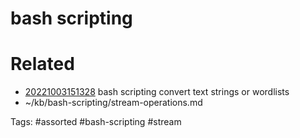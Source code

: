 # bash scripting

# Related
- [20221003151328](/zet/20221003151328/README.md) bash scripting convert text strings or wordlists
- ~/kb/bash-scripting/stream-operations.md

Tags:
    #assorted #bash-scripting #stream
